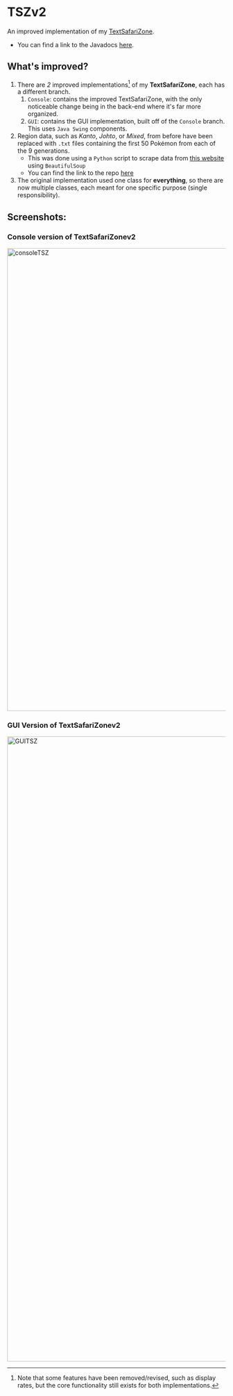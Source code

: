 # TSZv2
An improved implementation of my [TextSafariZone](https://github.com/mangara22/TextSafariZone).
  - You can find a link to the Javadocs [here](https://mangara22.github.io/TSZv2/package-summary.html).

## What's improved?
  1. There are *2* improved implementations[^1] of my **TextSafariZone**, each has a different branch.
      1. `Console`: contains the improved TextSafariZone, with the only noticeable change being in the back-end where it's far more organized.
      2. `GUI`: contains the GUI implementation, built off of the `Console` branch. This uses `Java Swing` components.
  3. Region data, such as *Kanto*, *Johto*, or *Mixed*, from before have been replaced with `.txt` files containing the first 50 Pokémon from each of the 9 generations.
      - This was done using a `Python` script to scrape data from [this website](https://pokemondb.net/pokedex/national) using `BeautifulSoup`
      - You can find the link to the repo [here](https://github.com/mangara22/PokemonWebScraping)
  4. The original implementation used one class for **everything**, so there are now multiple classes, each meant for one specific purpose (single responsibility).  
[^1]: Note that some features have been removed/revised, such as display rates, but the core functionality still exists for both implementations.

## Screenshots:
### Console version of TextSafariZonev2
<img width="1066" alt="consoleTSZ" src="https://github.com/mangara22/TSZv2/assets/125520397/f9fdb4ef-ffe1-4936-9b84-679bf168c04c">

### GUI Version of TextSafariZonev2
<img width="1440" alt="GUITSZ" src="https://github.com/mangara22/TSZv2/assets/125520397/a2077f47-7037-4e18-999c-1dec11923e61">

